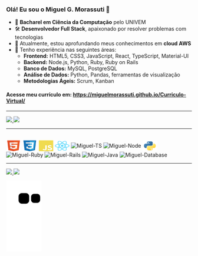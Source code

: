 ### Olá! Eu sou o Miguel G. Morassuti 🚀

- 🔭 **Bacharel em Ciência da Computação** pelo UNIVEM
- 🛠️ **Desenvolvedor Full Stack**, apaixonado por resolver problemas com tecnologias
- 🌱 Atualmente, estou aprofundando meus conhecimentos em **cloud AWS**
- 👾 Tenho experiência nas seguintes áreas:
  - **Frontend:** HTML5, CSS3, JavaScript, React, TypeScript, Material-UI
  - **Backend:** Node.js, Python, Ruby, Ruby on Rails
  - **Banco de Dados:** MySQL, PostgreSQL
  - **Análise de Dados:** Python, Pandas, ferramentas de visualização
  - **Metodologias Ágeis:** Scrum, Kanban
 
#### Acesse meu currículo em: https://miguelmorassuti.github.io/Curriculo-Virtual/


---

<div>
  <a href="https://github.com/Miguelmorassuti">
    <img width="50%" src="https://github-readme-stats.vercel.app/api?username=Miguelmorassuti&show_icons=true&theme=radical&include_all_commits=true&count_private=true"/>
    <img width="42%" src="https://github-readme-stats.vercel.app/api/top-langs/?username=Miguelmorassuti&layout=compact&langs_count=7&theme=radical"/>
  </a>
</div>

---

<div style="display:inline_block"><br>
  <img align="center" alt="Miguel-HTML" height="30" width="40" src="https://raw.githubusercontent.com/devicons/devicon/master/icons/html5/html5-original.svg">
  <img align="center" alt="Miguel-CSS" height="30" width="40" src="https://raw.githubusercontent.com/devicons/devicon/master/icons/css3/css3-original.svg">
  <img align="center" alt="Miguel-Js" height="30" width="40" src="https://raw.githubusercontent.com/devicons/devicon/master/icons/javascript/javascript-plain.svg">
  <img align="center" alt="Miguel-React" height="30" width="40" src="https://raw.githubusercontent.com/devicons/devicon/master/icons/react/react-original.svg">
  <img align="center" alt="Miguel-TS" height="30" width="40" src="https://cdn.jsdelivr.net/gh/devicons/devicon/icons/typescript/typescript-original.svg">
  <img align="center" alt="Miguel-Node" height="30" width="40" src="https://cdn.jsdelivr.net/gh/devicons/devicon/icons/nodejs/nodejs-original.svg">
  <img align="center" alt="Miguel-Python" height="30" width="40" src="https://raw.githubusercontent.com/devicons/devicon/master/icons/python/python-original.svg">
  <img align="center" alt="Miguel-Ruby" height="30" width="40" src="https://cdn.jsdelivr.net/gh/devicons/devicon/icons/ruby/ruby-original.svg">
  <img align="center" alt="Miguel-Rails" height="30" width="40" src="https://cdn.jsdelivr.net/gh/devicons/devicon/icons/rails/rails-original-wordmark.svg">
  <img align="center" alt="Miguel-Java" height="30" width="40" src="https://cdn.jsdelivr.net/gh/devicons/devicon/icons/java/java-original.svg">
  <img align="center" alt="Miguel-Database" height="30" width="40" src="https://cdn.jsdelivr.net/gh/devicons/devicon/icons/postgresql/postgresql-original.svg">
</div>

---

<div>
  <a href="https://www.instagram.com/miguelmorassuti/" target="_blank">
    <img src="https://img.shields.io/badge/-Instagram-%23E4405F?style=for-the-badge&logo=instagram&logoColor=white" target="_blank">
  </a>
  <a href="https://www.linkedin.com/in/miguel-morassuti/" target="_blank">
    <img src="https://img.shields.io/badge/-LinkedIn-%230077B5?style=for-the-badge&logo=linkedin&logoColor=white" target="_blank">
  </a>
</div>

![Snake animation](https://github.com/Miguelmorassuti/Miguelmorassuti/blob/output/github-contribution-grid-snake.svg)
